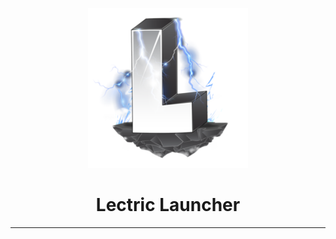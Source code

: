 <p align="center"><img src="../src/assets/images/icon.png" alt="icon-launcher"></p>

<h1 align="center">Lectric Launcher</h1>

---

[discord]: https://discord.gg/VFxBKEsqNG 'Discord'
